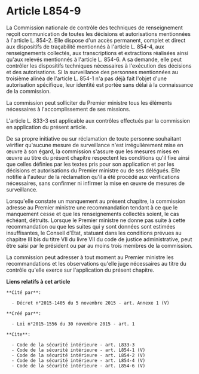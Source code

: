 # Article L854-9

La Commission nationale de contrôle des techniques de renseignement reçoit communication de toutes les décisions et
autorisations mentionnées à l'article L. 854-2. Elle dispose d'un accès permanent, complet et direct aux dispositifs de
traçabilité mentionnés à l'article L. 854-4, aux renseignements collectés, aux transcriptions et extractions réalisées ainsi
qu'aux relevés mentionnés à l'article L. 854-6. A sa demande, elle peut contrôler les dispositifs techniques nécessaires à
l'exécution des décisions et des autorisations. Si la surveillance des personnes mentionnées au troisième alinéa de l'article
L. 854-1 n'a pas déjà fait l'objet d'une autorisation spécifique, leur identité est portée sans délai à la connaissance de la
commission. 

La commission peut solliciter du Premier ministre tous les éléments nécessaires à l'accomplissement de ses missions. 

L'article L. 833-3 est applicable aux contrôles effectués par la commission en application du présent article. 

De sa propre initiative ou sur réclamation de toute personne souhaitant vérifier qu'aucune mesure de surveillance n'est
irrégulièrement mise en œuvre à son égard, la commission s'assure que les mesures mises en œuvre au titre du présent chapitre
respectent les conditions qu'il fixe ainsi que celles définies par les textes pris pour son application et par les décisions
et autorisations du Premier ministre ou de ses délégués. Elle notifie à l'auteur de la réclamation qu'il a été procédé aux
vérifications nécessaires, sans confirmer ni infirmer la mise en œuvre de mesures de surveillance. 

Lorsqu'elle constate un manquement au présent chapitre, la commission adresse au Premier ministre une recommandation tendant
à ce que le manquement cesse et que les renseignements collectés soient, le cas échéant, détruits. Lorsque le Premier
ministre ne donne pas suite à cette recommandation ou que les suites qui y sont données sont estimées insuffisantes, le
Conseil d'Etat, statuant dans les conditions prévues au chapitre III bis du titre VII du livre VII du code de justice
administrative, peut être saisi par le président ou par au moins trois membres de la commission. 

La commission peut adresser à tout moment au Premier ministre les recommandations et les observations qu'elle juge
nécessaires au titre du contrôle qu'elle exerce sur l'application du présent chapitre.

**Liens relatifs à cet article**

	**Cité par**:

	  - Décret n°2015-1405 du 5 novembre 2015 - art. Annexe 1 (V)

	**Créé par**:

	  - Loi n°2015-1556 du 30 novembre 2015 - art. 1

	**Cite**:

	  - Code de la sécurité intérieure - art. L833-3
	  - Code de la sécurité intérieure - art. L854-1 (V)
	  - Code de la sécurité intérieure - art. L854-2 (V)
	  - Code de la sécurité intérieure - art. L854-4 (V)
	  - Code de la sécurité intérieure - art. L854-6 (V)
